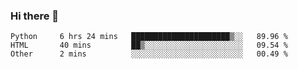 ### Hi there 👋

<!--START_SECTION:waka-->
```text
Python     6 hrs 24 mins   ██████████████████████▒░░   89.96 % 
HTML       40 mins         ██▒░░░░░░░░░░░░░░░░░░░░░░   09.54 % 
Other      2 mins          ░░░░░░░░░░░░░░░░░░░░░░░░░   00.49 % 
```
<!--END_SECTION:waka-->


<!--
**AnkelMauCastillo/AnkelMauCastillo** is a ✨ _special_ ✨ repository because its `README.md` (this file) appears on your GitHub profile.

Here are some ideas to get you started:

- 🔭 I’m currently working on ...
- 🌱 I’m currently learning ...
- 👯 I’m looking to collaborate on ...
- 🤔 I’m looking for help with ...
- 💬 Ask me about ...
- 📫 How to reach me: ...
- 😄 Pronouns: ...
- ⚡ Fun fact: ...
-->
